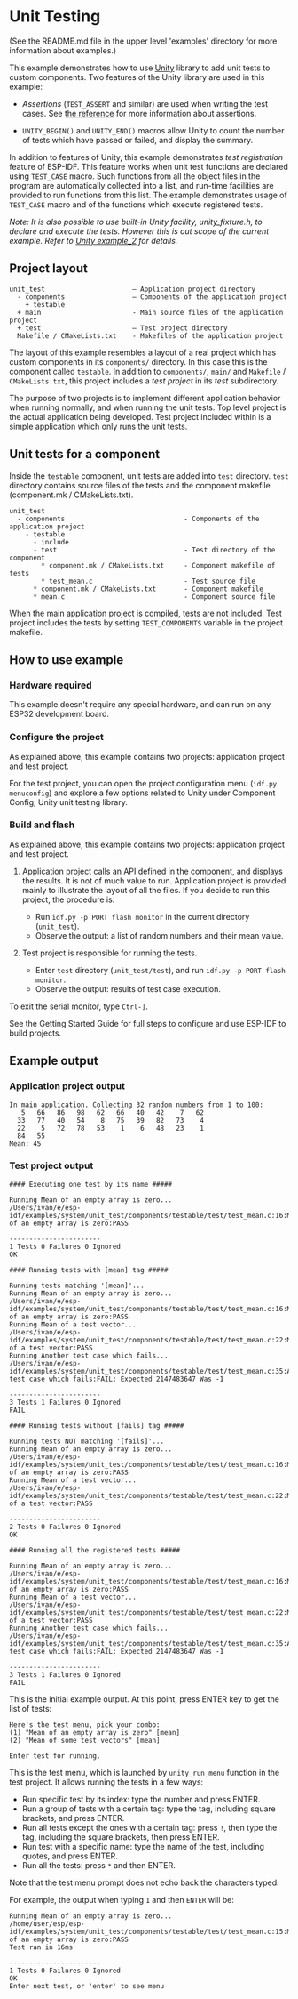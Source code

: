 # Unit Testing

(See the README.md file in the upper level 'examples' directory for more information about examples.)

This example demonstrates how to use [Unity](https://github.com/ThrowTheSwitch/Unity) library to add unit tests to custom components. Two features of the Unity library are used in this example:

* _Assertions_ (`TEST_ASSERT` and similar) are used when writing the test cases. See [the reference](https://github.com/ThrowTheSwitch/Unity/blob/master/docs/UnityAssertionsReference.md) for more information about assertions.

* `UNITY_BEGIN()` and `UNITY_END()` macros allow Unity to count the number of tests which have passed or failed, and display the summary.

In addition to features of Unity, this example demonstrates _test registration_ feature of ESP-IDF. This feature works when unit test functions are declared using `TEST_CASE` macro. Such functions from all the object files in the program are automatically collected into a list, and run-time facilities are provided to run functions from this list. The example demonstrates usage of `TEST_CASE` macro and of the functions which execute registered tests.

_Note: It is also possible to use built-in Unity facility, unity_fixture.h, to declare and execute the tests. However this is out scope of the current example. Refer to [Unity example_2](https://github.com/ThrowTheSwitch/Unity/tree/master/examples/example_2) for details._

## Project layout

```
unit_test                      — Application project directory
  - components                 — Components of the application project
    + testable
  + main                       - Main source files of the application project
  + test                       — Test project directory
  Makefile / CMakeLists.txt    - Makefiles of the application project
```

The layout of this example resembles a layout of a real project which has custom components in its `components/` directory. In this case this is the component called `testable`. In addition to `components/`, `main/` and `Makefile` / `CMakeLists.txt`, this project includes a *test project* in its *test* subdirectory.

The purpose of two projects is to implement different application behavior when running normally, and when running the unit tests. Top level project is the actual application being developed. Test project included within is a simple application which only runs the unit tests.

## Unit tests for a component

Inside the `testable` component, unit tests are added into `test` directory. `test` directory contains source files of the tests and the component makefile (component.mk / CMakeLists.txt).

```
unit_test
  - components                              - Components of the application project
    - testable
      - include
      - test                                - Test directory of the component
        * component.mk / CMakeLists.txt     - Component makefile of tests
        * test_mean.c                       - Test source file
      * component.mk / CMakeLists.txt       - Component makefile
      * mean.c                              - Component source file
```

When the main application project is compiled, tests are not included. Test project includes the tests by setting `TEST_COMPONENTS` variable in the project makefile.

## How to use example

### Hardware required

This example doesn't require any special hardware, and can run on any ESP32 development board.

### Configure the project

As explained above, this example contains two projects: application project and test project.

For the test project, you can open the project configuration menu (`idf.py menuconfig`) and explore a few options related to Unity under Component Config, Unity unit testing library.

### Build and flash

As explained above, this example contains two projects: application project and test project.

1. Application project calls an API defined in the component, and displays the results. It is not of much value to run. Application project is provided mainly to illustrate the layout of all the files. If you decide to run this project, the procedure is:

    * Run `idf.py -p PORT flash monitor` in the current directory (`unit_test`).
    * Observe the output: a list of random numbers and their mean value.

2. Test project is responsible for running the tests.

	* Enter `test` directory (`unit_test/test`), and run `idf.py -p PORT flash monitor`.
	* Observe the output: results of test case execution.


To exit the serial monitor, type ``Ctrl-]``.

See the Getting Started Guide for full steps to configure and use ESP-IDF to build projects.


## Example output

### Application project output

```
In main application. Collecting 32 random numbers from 1 to 100:
   5   66   86   98   62   66   40   42    7   62 
  33   77   40   54    8   75   39   82   73    4 
  22    5   72   78   53    1    6   48   23    1 
  84   55 
Mean: 45
```

### Test project output

```
#### Executing one test by its name #####

Running Mean of an empty array is zero...
/Users/ivan/e/esp-idf/examples/system/unit_test/components/testable/test/test_mean.c:16:Mean of an empty array is zero:PASS

-----------------------
1 Tests 0 Failures 0 Ignored 
OK

#### Running tests with [mean] tag #####

Running tests matching '[mean]'...
Running Mean of an empty array is zero...
/Users/ivan/e/esp-idf/examples/system/unit_test/components/testable/test/test_mean.c:16:Mean of an empty array is zero:PASS
Running Mean of a test vector...
/Users/ivan/e/esp-idf/examples/system/unit_test/components/testable/test/test_mean.c:22:Mean of a test vector:PASS
Running Another test case which fails...
/Users/ivan/e/esp-idf/examples/system/unit_test/components/testable/test/test_mean.c:35:Another test case which fails:FAIL: Expected 2147483647 Was -1

-----------------------
3 Tests 1 Failures 0 Ignored 
FAIL

#### Running tests without [fails] tag #####

Running tests NOT matching '[fails]'...
Running Mean of an empty array is zero...
/Users/ivan/e/esp-idf/examples/system/unit_test/components/testable/test/test_mean.c:16:Mean of an empty array is zero:PASS
Running Mean of a test vector...
/Users/ivan/e/esp-idf/examples/system/unit_test/components/testable/test/test_mean.c:22:Mean of a test vector:PASS

-----------------------
2 Tests 0 Failures 0 Ignored 
OK

#### Running all the registered tests #####

Running Mean of an empty array is zero...
/Users/ivan/e/esp-idf/examples/system/unit_test/components/testable/test/test_mean.c:16:Mean of an empty array is zero:PASS
Running Mean of a test vector...
/Users/ivan/e/esp-idf/examples/system/unit_test/components/testable/test/test_mean.c:22:Mean of a test vector:PASS
Running Another test case which fails...
/Users/ivan/e/esp-idf/examples/system/unit_test/components/testable/test/test_mean.c:35:Another test case which fails:FAIL: Expected 2147483647 Was -1

-----------------------
3 Tests 1 Failures 0 Ignored 
FAIL
```

This is the initial example output. At this point, press ENTER key to get the list of tests:

```
Here's the test menu, pick your combo:
(1)	"Mean of an empty array is zero" [mean]
(2)	"Mean of some test vectors" [mean]

Enter test for running.
```

This is the test menu, which is launched by `unity_run_menu` function in the test project. It allows running the tests in a few ways:

* Run specific test by its index: type the number and press ENTER.
* Run a group of tests with a certain tag: type the tag, including square brackets, and press ENTER.
* Run all tests except the ones with a certain tag: press `!`, then type the tag, including the square brackets, then press ENTER.
* Run test with a specific name: type the name of the test, including quotes, and press ENTER.
* Run all the tests: press `*` and then ENTER.

Note that the test menu prompt does not echo back the characters typed.

For example, the output when typing `1` and then `ENTER` will be:

```
Running Mean of an empty array is zero...
/home/user/esp/esp-idf/examples/system/unit_test/components/testable/test/test_mean.c:15:Mean of an empty array is zero:PASS
Test ran in 16ms

-----------------------
1 Tests 0 Failures 0 Ignored 
OK
Enter next test, or 'enter' to see menu
```

